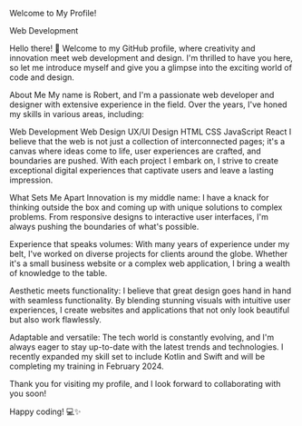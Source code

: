 Welcome to My Profile!

Web Development

Hello there! 👋 Welcome to my GitHub profile, where creativity and innovation meet web development and design. I'm thrilled to have you here, so let me introduce myself and give you a glimpse into the exciting world of code and design.

About Me
My name is Robert, and I'm a passionate web developer and designer with extensive experience in the field. Over the years, I've honed my skills in various areas, including:

Web Development
Web Design
UX/UI Design
HTML
CSS
JavaScript
React
I believe that the web is not just a collection of interconnected pages; it's a canvas where ideas come to life, user experiences are crafted, and boundaries are pushed. With each project I embark on, I strive to create exceptional digital experiences that captivate users and leave a lasting impression.

What Sets Me Apart
Innovation is my middle name: I have a knack for thinking outside the box and coming up with unique solutions to complex problems. From responsive designs to interactive user interfaces, I'm always pushing the boundaries of what's possible.

Experience that speaks volumes: With many years of experience under my belt, I've worked on diverse projects for clients around the globe. Whether it's a small business website or a complex web application, I bring a wealth of knowledge to the table.

Aesthetic meets functionality: I believe that great design goes hand in hand with seamless functionality. By blending stunning visuals with intuitive user experiences, I create websites and applications that not only look beautiful but also work flawlessly.

Adaptable and versatile: The tech world is constantly evolving, and I'm always eager to stay up-to-date with the latest trends and technologies. I recently expanded my skill set to include Kotlin and Swift and will be completing my training in February 2024.

Thank you for visiting my profile, and I look forward to collaborating with you soon!

Happy coding! 💻✨

